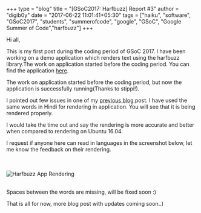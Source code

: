 +++
type = "blog"
title = "[GSoC2017: Harfbuzz] Report #3"
author = "digib0y"
date = "2017-06-22 11:01:41+05:30"
tags = ["haiku", "software", "GSoC2017", "students", "summerofcode", "google", "GSoC", "Google Summer of Code","harfbuzz"]
+++

<p>Hi all,</p>
<p>This is my first post during the coding period of GSoC 2017. I have been working on a demo application which renders text using the harfbuzz library.The work on application started before the coding period. You can find the application <a href="https://github.com/digib0y/DemoHarfbuzzApp">here</a>.</p>
<p>The work on application started before the coding period, but now the application is successfully running(Thanks to stippi!).</p>
<p>I pointed out few issues in one of my <a href="https://www.haiku-os.org/blog/digib0y/2017-06-01_gsoc_2017_harfbuzz_week_3_4_of_community_bond/">previous blog </a>post. I have used the same words in Hindi for rendering in application. You will see that it is being rendered properly.</p>
<p>I would take the time out and say the rendering is more accurate and better when compared to rendering on Ubuntu 16.04.</p>
<p>I request if anyone here can read in languages in the screenshot below, let me know the feedback on their rendering.</p><br /><br />
<img src="/files/blog/digib0y/app_ss.png" alt="Harfbuzz App Rendering" class="img-responsive center-block" /><br /><br />
<p>Spaces between the words are missing, will be fixed soon :)</p>
<p>That is all for now, more blog post with updates coming soon..)</p>
